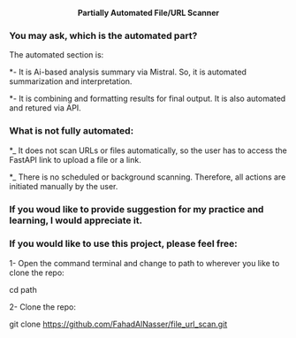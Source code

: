 <p align="center"><strong> Partially Automated File/URL Scanner</strong></p>

### You may ask, which is the automated part?
The automated section is:

*- It is Ai-based analysis summary via Mistral. So, it is automated summarization and interpretation.

*- It is combining and formatting results for final output. It is also automated and retured via API.

### What is not fully automated:

*_ It does not scan URLs or files automatically, so the user has to access the FastAPI link to upload a file or a link.

*_ There is no scheduled or background scanning. Therefore, all actions are initiated manually by the user.

### If you woud like to provide suggestion for my practice and learning, I would appreciate it.

### If you would like to use this project, please feel free:

1- Open the command terminal and change to path to wherever you like to clone the repo:

cd path

2- Clone the repo:

git clone https://github.com/FahadAlNasser/file_url_scan.git

